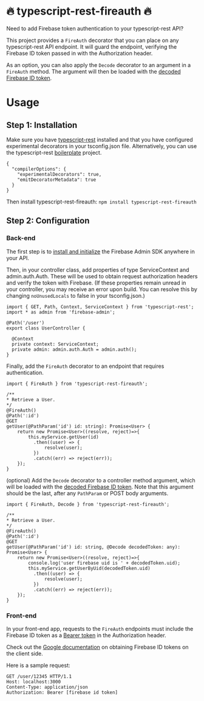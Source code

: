 # :fire: typescript-rest-fireauth :fire:
Need to add Firebase token authentication to your typescript-rest API?

This project provides a `FireAuth` decorator that you can place on any typescript-rest API endpoint. It will guard the endpoint, verifying the Firebase ID token passed in with the Authorization header.

As an option, you can also apply the `Decode` decorator to an argument in a `FireAuth` method. The argument will then be loaded with the [decoded Firebase ID token](https://firebase.google.com/docs/reference/admin/node/admin.auth.DecodedIdToken).

# Usage

## Step 1: Installation

Make sure you have [typescript-rest](https://www.npmjs.com/package/typescript-rest) installed and that you have configured experimental decorators in your tsconfig.json file. Alternatively, you can use the typescript-rest [boilerplate](https://github.com/vrudikov/typescript-rest-boilerplate) project.
```
{
  "compilerOptions": {
    "experimentalDecorators": true,
    "emitDecoratorMetadata": true
  }
}
```

Then install typescript-rest-fireauth:
`npm install typescript-rest-fireauth`

## Step 2: Configuration

### Back-end

The first step is to [install and initialize](https://firebase.google.com/docs/admin/setup/) the Firebase Admin SDK anywhere in your API.

Then, in your controller class, add properties of type ServiceContext and admin.auth.Auth. These will be used to obtain request authorization headers and verify the token with Firebase. (If these properties remain unread in your controller, you may receive an error upon build. You can resolve this by changing `noUnusedLocals` to false in your tsconfig.json.)

  ```
  import { GET, Path, Context, ServiceContext } from 'typescript-rest';
  import * as admin from 'firebase-admin';

  @Path('/user')
  export class UserController {

    @Context
    private context: ServiceContext;
    private admin: admin.auth.Auth = admin.auth();
  }

  ```

Finally, add the `FireAuth` decorator to an endpoint that requires authentication.

  ```
  import { FireAuth } from 'typescript-rest-fireauth';

  /**
  * Retrieve a User.
  */
  @FireAuth()
  @Path(':id')
  @GET
  getUser(@PathParam('id') id: string): Promise<User> {
      return new Promise<User>((resolve, reject)=>{
          this.myService.getUser(id)
            .then((user) => {
                resolve(user);
            })
            .catch((err) => reject(err));
      });
  }
  ```

(optional) Add the `Decode` decorator to a controller method argument, which will be loaded with the [decoded Firebase ID token](https://firebase.google.com/docs/reference/admin/node/admin.auth.DecodedIdToken). Note that this argument should be the last, after any `PathParam` or POST body arguments.

  ```
  import { FireAuth, Decode } from 'typescript-rest-fireauth';

  /**
  * Retrieve a User.
  */
  @FireAuth()
  @Path(':id')
  @GET
  getUser(@PathParam('id') id: string, @Decode decodedToken: any): Promise<User> {
      return new Promise<User>((resolve, reject)=>{
          console.log('user firebase uid is ' + decodedToken.uid);
          this.myService.getUserByUid(decodedToken.uid)
            .then((user) => {
                resolve(user);
            })
            .catch((err) => reject(err));
      });
  }
  ```

### Front-end

In your front-end app, requests to the `FireAuth` endpoints must include the Firebase ID token as a [Bearer token](https://swagger.io/docs/specification/authentication/bearer-authentication/) in the Authorization header.

Check out the [Google documentation](https://firebase.google.com/docs/auth/admin/verify-id-tokens#retrieve_id_tokens_on_clients) on obtaining Firebase ID tokens on the client side.

Here is a sample request:

```
GET /user/12345 HTTP/1.1
Host: localhost:3000
Content-Type: application/json
Authorization: Bearer [firebase id token]
```
